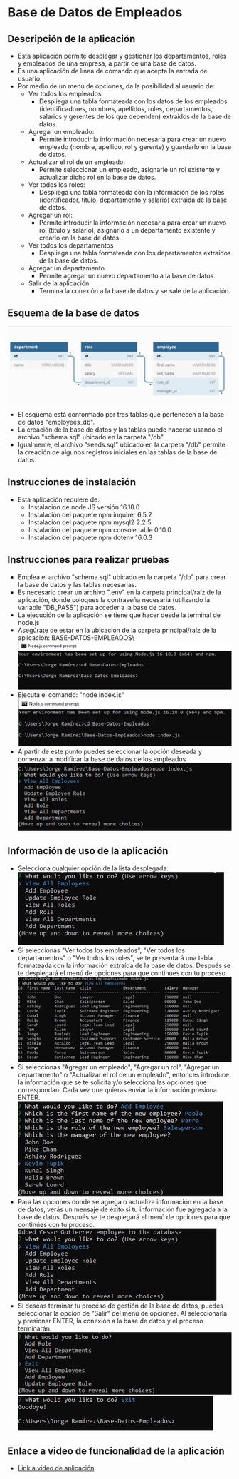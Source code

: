 # Base de Datos de Empleados

## Descripción de la aplicación  

* Esta aplicación permite desplegar y gestionar los departamentos, roles y empleados de una empresa, a partir de una base de datos.
* Es una aplicación de línea de comando que acepta la entrada de usuario.
* Por medio de un menú de opciones, da la posibilidad al usuario de:
    * Ver todos los empleados:
        + Despliega una tabla formateada con los datos de los empleados (identificadores, nombres, apellidos, roles, departamentos, salarios y gerentes de los que dependen) extraídos de la base de datos.
    * Agregar un empleado:
        + Permite introducir la información necesaria para crear un nuevo empleado (nombre, apellido, rol y gerente) y guardarlo en la base de datos.
    * Actualizar el rol de un empleado:
        + Permite seleccionar un empleado, asignarle un rol existente y actualizar dicho rol en la base de datos.
    * Ver todos los roles:
        + Despliega una tabla formateada con la información de los roles (identificador, título, departamento y salario) extraída de la base de datos.
    * Agregar un rol:
        + Permite introducir la información necesaria para crear un nuevo rol (título y salario), asignarlo a un departamento existente y crearlo en la base de datos.
    * Ver todos los departamentos
        + Despliega una tabla formateada con los departamentos extraídos de la base de datos.
    * Agregar un departamento
        + Permite agregar un nuevo departamento a la base de datos.
    * Salir de la aplicación
        + Termina la conexión a la base de datos y se sale de la aplicación.

## Esquema de la base de datos

![Esquema de la base de datos](./images/Esquema.JPG)

 * El esquema está conformado por tres tablas que pertenecen a la base de datos "employees_db".
 * La creación de la base de datos y las tablas puede hacerse usando el archivo "schema.sql" ubicado en la carpeta "/db".
 * Igualmente, el archivo "seeds.sql" ubicado en la carpeta "/db" permite la creación de algunos registros iniciales en las tablas de la base de datos.

## Instrucciones de instalación  

* Esta aplicación requiere de:
    * Instalación de node JS versión 16.18.0
    * Instalación del paquete npm inquirer 6.5.2
    * Instalación del paquete npm mysql2 2.2.5
    * Instalación del paquete npm console.table 0.10.0
    * Instalación del paquete npm dotenv 16.0.3

## Instrucciones para realizar pruebas 

* Emplea el archivo "schema.sql" ubicado en la carpeta "/db" para crear la base de datos y las tablas necesarias.
* Es necesario crear un archivo ".env" en la carpeta principal/raíz de la aplicación, donde coloques la contraseña necesaria (utilizando la variable "DB_PASS") para acceder a la base de datos.
* La ejecución de la aplicación se tiene que hacer desde la terminal de node.js
* Asegúrate de estar en la ubicación de la carpeta principal/raíz de la aplicación: BASE-DATOS-EMPLEADOS\  
  ![Ubicación para ejecutar aplicación](./images/Path.JPG)
* Ejecuta el comando: "node index.js"  
  ![Comando para ejecutar aplicación](./images/Ejecutar.JPG)
* A partir de este punto puedes seleccionar la opción deseada y comenzar a modificar la base de datos de los empleados  
  ![Seleccionar opción](./images/Opciones.JPG)

## Información de uso de la aplicación 

* Selecciona cualquier opción de la lista desplegada:    
  ![Lista desplegada](./images/Lista.JPG)
* Si seleccionas "Ver todos los empleados", "Ver todos los departamentos" o "Ver todos los roles", se te presentará una tabla formateada con la información extraída de la base de datos. Después se te desplegará el menú de opciones para que continúes con tu proceso.  
  ![Tabla formateada](./images/Tablaformateada1.JPG)
* Si seleccionas "Agregar un empleado", "Agregar un rol", "Agregar un departamento" o "Actualizar el rol de un empleado", entonces introduce la información que se te solicita y/o selecciona las opciones que correspondan. Cada vez que quieras enviar la información presiona ENTER.    
  ![Introducir información](./images/Introducirinformacion.JPG)
* Para las opciones donde se agrega o actualiza información en la base de datos, verás un mensaje de éxito si tu información fue agregada a la base de datos. Después se te desplegará el menú de opciones para que continúes con tu proceso.  
  ![Mensaje éxito](./images/Mensajeexito.JPG)
* Si deseas terminar tu proceso de gestión de la base de datos, puedes seleccionar la opción de "Salir" del menú de opciones. Al seleccionarla y presionar ENTER, la conexión a la base de datos y el proceso terminarán.  
  ![Finalizar](./images/Finalizar1.JPG) ![Finalizado](./images/Finalizar2.JPG)

## Enlace a video de funcionalidad de la aplicación

* [Link a video de aplicación](https://drive.google.com/file/d/1A4smonfzVVYSx3awb8sNtIqQtBiWuXUh/view?usp=share_link)
